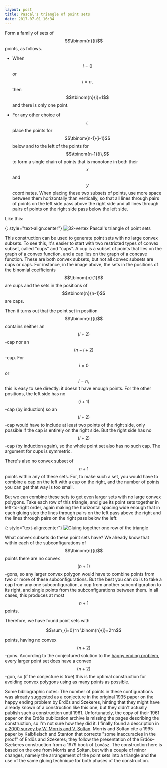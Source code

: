 ```yaml
---
layout: post
title: Pascal's triangle of point sets
date: 2017-07-01 16:34
---
```

Form a family of sets of $$\tbinom{n}{i}$$ points, as follows.

* When $$i=0$$ or $$i=n,$$ then $$\tbinom{n}{i}=1$$ and there is only one point.

* For any other choice of $$i,$$ place the points for $$\tbinom{n-1}{i-1}$$ below and to the left of the points for $$\tbinom{n-1}{i},$$ to form a single chain of points that is monotone in both their $$x$$ and $$y$$ coordinates. When placing these two subsets of points, use more space between them horizontally than vertically, so that all lines through pairs of points on the left side pass above the right side and all lines through pairs of points on the right side pass below the left side.

Like this:

{: style="text-align:center"}
![32-vertex Pascal's triangle of point sets]({{site.baseurl}}/assets/2017/pascal.svg)

This construction can be used to generate point sets with no large convex subsets. To see this, it's easier to start with two restricted types of convex subset, called "cups" and "caps". A cup is a subset of points that lies on the graph of a convex function, and a cap lies on the graph of a concave function. These are both convex subsets, but not all convex subsets are cups or caps. For instance, in the image above, the sets in the positions of the binomial coefficients $$\tbinom{n}{1}$$ are cups and the sets in the positions of $$\tbinom{n}{n-1}$$ are caps.

Then it turns out that the point set in position $$\tbinom{n}{i}$$ contains neither an $$(i+2)$$-cap nor an $$(n-i+2)$$-cup. For $$i=0$$ or $$i=n,$$ this is easy to see directly: it doesn't have enough points. For the other positions, the left side has no $$(i+1)$$-cap (by induction) so an $$(i+2)$$-cap would have to include at least two points of the right side, only possible if the cap is entirely on the right side. But the right side has no $$(i+2)$$-cap (by induction again), so the whole point set also has no such cap. The argument for cups is symmetric.

There's also no convex subset of $$n+1$$ points within any of these sets.
For, to make such a set, you would have to combine a cap on the left with a cup on the right, and the number of points you can get that way is too small.

But we can combine these sets to get even larger sets with no large convex polygons. Take each row of this triangle, and glue its point sets together in left-to-right order, again making the horizontal spacing wide enough that in each gluing step the lines through pairs on the left pass above the right and the lines through pairs on the right pass below the left:

{: style="text-align:center"}
![Gluing together one row of the triangle]({{site.baseurl}}/assets/2017/eszek.svg)

What convex subsets do these point sets have? We already know that within each of the subconfigurations of $$\tbinom{n}{i}$$ points there are no convex $$(n+1)$$-gons, so any larger convex polygon would have to combine points from two or more of these subconfigurations. But the best you can do is to take a cap from any one subconfiguration, a cup from another subconfiguration to its right, and single points from the subconfigurations between them. In all cases, this produces at most $$n+1$$ points.

Therefore, we have found point sets with

$$\sum_{i=0}^n \binom{n}{i}=2^n$$

points, having no convex $$(n+2)$$-gons. According to the conjectured solution to the [happy ending problem](https://en.wikipedia.org/wiki/Happy_ending_problem), every larger point set does have a convex $$(n+2)$$-gon, so (if the conjecture is true) this is the optimal construction for avoiding convex polygons using as many points as possible.

Some bibliographic notes: The number of points in these configurations was already suggested as a conjecture in the original 1935 paper on the happy ending problem by Erdős and Szekeres, hinting that they might have already known of a construction like this one, but they didn't actually publish such a construction until 1961. Unfortunately, the copy of their 1961 paper on the Erdős publication archive is missing the pages describing the construction, so I'm not sure how they did it. I finally found a description in [a 2000 survey by W. Morris and V. Soltan](https://doi.org/10.1090/S0273-0979-00-00877-6). Morris and Soltan cite a 1995 paper by Kalbfleisch and Stanton that corrects "some inaccuracies in the proof" of Erdős and Szekeres; they follow the presentation of the Erdős–Szekeres construction from a 1979 book of Lovász. The construction here is based on the one from Morris and Soltan, but with a couple of minor changes, namely the arrangement of the point sets into a triangle and the use of the same gluing technique for both phases of the construction.